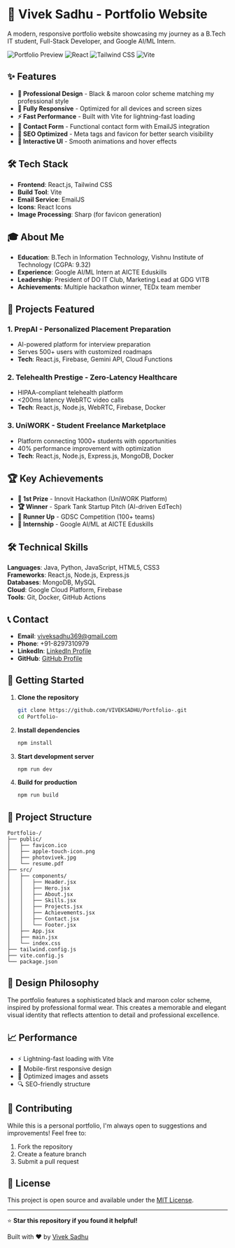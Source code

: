 # 🚀 Vivek Sadhu - Portfolio Website

A modern, responsive portfolio website showcasing my journey as a B.Tech IT student, Full-Stack Developer, and Google AI/ML Intern.

![Portfolio Preview](https://img.shields.io/badge/Status-Live-brightgreen)
![React](https://img.shields.io/badge/React-18.2.0-blue)
![Tailwind CSS](https://img.shields.io/badge/Tailwind_CSS-3.4.0-38B2AC)
![Vite](https://img.shields.io/badge/Vite-5.0.0-646CFF)

## ✨ Features

- **🎨 Professional Design** - Black & maroon color scheme matching my professional style
- **📱 Fully Responsive** - Optimized for all devices and screen sizes
- **⚡ Fast Performance** - Built with Vite for lightning-fast loading
- **📧 Contact Form** - Functional contact form with EmailJS integration
- **🎯 SEO Optimized** - Meta tags and favicon for better search visibility
- **🌟 Interactive UI** - Smooth animations and hover effects

## 🛠️ Tech Stack

- **Frontend**: React.js, Tailwind CSS
- **Build Tool**: Vite
- **Email Service**: EmailJS
- **Icons**: React Icons
- **Image Processing**: Sharp (for favicon generation)

## 🎓 About Me

- **Education**: B.Tech in Information Technology, Vishnu Institute of Technology (CGPA: 9.32)
- **Experience**: Google AI/ML Intern at AICTE Eduskills
- **Leadership**: President of DO IT Club, Marketing Lead at GDG VITB
- **Achievements**: Multiple hackathon winner, TEDx team member

## 🚀 Projects Featured

### 1. PrepAI - Personalized Placement Preparation
- AI-powered platform for interview preparation
- Serves 500+ users with customized roadmaps
- **Tech**: React.js, Firebase, Gemini API, Cloud Functions

### 2. Telehealth Prestige - Zero-Latency Healthcare
- HIPAA-compliant telehealth platform
- <200ms latency WebRTC video calls
- **Tech**: React.js, Node.js, WebRTC, Firebase, Docker

### 3. UniWORK - Student Freelance Marketplace
- Platform connecting 1000+ students with opportunities
- 40% performance improvement with optimization
- **Tech**: React.js, Node.js, Express.js, MongoDB, Docker

## 🏆 Key Achievements

- **🥇 1st Prize** - Innovit Hackathon (UniWORK Platform)
- **🏆 Winner** - Spark Tank Startup Pitch (AI-driven EdTech)
- **🥈 Runner Up** - GDSC Competition (100+ teams)
- **💼 Internship** - Google AI/ML at AICTE Eduskills

## 🛠️ Technical Skills

**Languages**: Java, Python, JavaScript, HTML5, CSS3  
**Frameworks**: React.js, Node.js, Express.js  
**Databases**: MongoDB, MySQL  
**Cloud**: Google Cloud Platform, Firebase  
**Tools**: Git, Docker, GitHub Actions

## 📞 Contact

- **Email**: [viveksadhu369@gmail.com](mailto:viveksadhu369@gmail.com)
- **Phone**: +91-8297310979
- **LinkedIn**: [LinkedIn Profile](#)
- **GitHub**: [GitHub Profile](https://github.com/VIVEKSADHU)

## 🚀 Getting Started

1. **Clone the repository**
   ```bash
   git clone https://github.com/VIVEKSADHU/Portfolio-.git
   cd Portfolio-
   ```

2. **Install dependencies**
   ```bash
   npm install
   ```

3. **Start development server**
   ```bash
   npm run dev
   ```

4. **Build for production**
   ```bash
   npm run build
   ```

## 📁 Project Structure

```
Portfolio-/
├── public/
│   ├── favicon.ico
│   ├── apple-touch-icon.png
│   ├── photovivek.jpg
│   └── resume.pdf
├── src/
│   ├── components/
│   │   ├── Header.jsx
│   │   ├── Hero.jsx
│   │   ├── About.jsx
│   │   ├── Skills.jsx
│   │   ├── Projects.jsx
│   │   ├── Achievements.jsx
│   │   ├── Contact.jsx
│   │   └── Footer.jsx
│   ├── App.jsx
│   ├── main.jsx
│   └── index.css
├── tailwind.config.js
├── vite.config.js
└── package.json
```

## 🎨 Design Philosophy

The portfolio features a sophisticated black and maroon color scheme, inspired by professional formal wear. This creates a memorable and elegant visual identity that reflects attention to detail and professional excellence.

## 📈 Performance

- ⚡ Lightning-fast loading with Vite
- 📱 Mobile-first responsive design
- 🎯 Optimized images and assets
- 🔍 SEO-friendly structure

## 🤝 Contributing

While this is a personal portfolio, I'm always open to suggestions and improvements! Feel free to:

1. Fork the repository
2. Create a feature branch
3. Submit a pull request

## 📄 License

This project is open source and available under the [MIT License](LICENSE).

---

⭐ **Star this repository if you found it helpful!**

Built with ❤️ by [Vivek Sadhu](https://github.com/VIVEKSADHU)